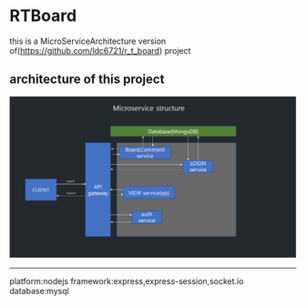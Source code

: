 # RTBoard

this is a MicroServiceArchitecture version of(https://github.com/ldc6721/r_t_board) project

## architecture of this project
![img](/architecture.PNG)

---
platform:nodejs
framework:express,express-session,socket.io
database:mysql
